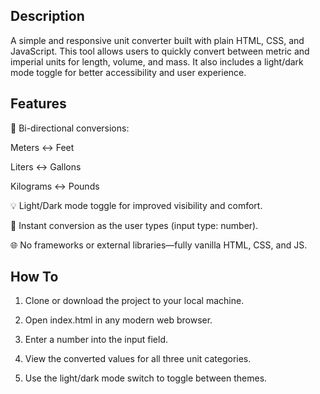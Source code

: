 ## Description

A simple and responsive unit converter built with plain HTML, CSS, and JavaScript. This tool allows users to quickly convert between metric and imperial units for length, volume, and mass. It also includes a light/dark mode toggle for better accessibility and user experience.

## Features

🔁 Bi-directional conversions:

Meters ↔ Feet

Liters ↔ Gallons

Kilograms ↔ Pounds

💡 Light/Dark mode toggle for improved visibility and comfort.

🧮 Instant conversion as the user types (input type: number).

🌐 No frameworks or external libraries—fully vanilla HTML, CSS, and JS.

## How To

1. Clone or download the project to your local machine.

2. Open index.html in any modern web browser.

3. Enter a number into the input field.

4. View the converted values for all three unit categories.

5. Use the light/dark mode switch to toggle between themes.
